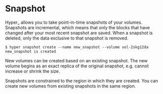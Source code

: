 # Snapshot

Hyper_ allows you to take point-in-time snapshots of your volumes. Snapshots are incremental, which means that only the blocks that have changed after your most recent snapshot are saved. When a snapshot is deleted, only the data exclusive to that snapshot is removed. 

    $ hyper snapshot create --name new_snapshot --volume vol-2skg12da
    new_snapshot is created

New volumes can be created based on an existing snapshot. The new volume begins as an exact replica of the original snapshot, e.g. cannot increase or shrink the size.

Snapshots are constrained to the region in which they are created. You can create new volumes from existing snapshots in the same region.
